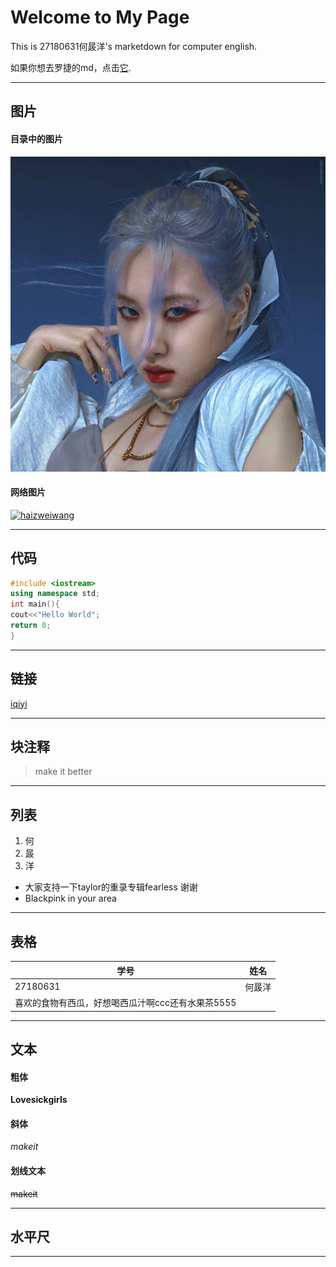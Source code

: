 # Welcome to My Page

This is 27180631何晸洋's marketdown for computer english.

如果你想去罗捷的md，点击[它](./rose.md).
***
## 图片
#### 目录中的图片
![rose](./rose.png)
#### 网络图片
[![haizweiwang](https://manhua.acimg.cn/vertical/0/17_16_48_0e28c8aabf48e91d395689b5f6a7689f.jpg/420)](https://manhua.acimg.cn/vertical/0/17_16_48_0e28c8aabf48e91d395689b5f6a7689f.jpg/420)
***

## 代码
```cpp
#include <iostream>
using namespace std;
int main(){
cout<<"Hello World";
return 0;
}
```
***
## 链接
[iqiyi](https://vip.iqiyi.com/cps_pc.html?fv=zz_5993b5deb9f24)
***
## 块注释
>make it better
***
## 列表
1. 何
2. 晸
3. 洋

* 大家支持一下taylor的重录专辑fearless 谢谢
* Blackpink in your area
***
## 表格
|  学号   | 姓名  |
|  ----  | ----  |
| 27180631  | 何晸洋 |
| 喜欢的食物有西瓜，好想喝西瓜汁啊ccc还有水果茶5555|
***
## 文本
#### 粗体
**Lovesickgirls**

#### 斜体
*makeit*

#### 划线文本
~~makeit~~
***
## 水平尺
***
